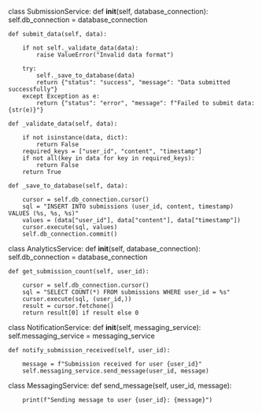 class SubmissionService:
    def __init__(self, database_connection):
        self.db_connection = database_connection

    def submit_data(self, data):
      
        if not self._validate_data(data):
            raise ValueError("Invalid data format")

        try:
            self._save_to_database(data)
            return {"status": "success", "message": "Data submitted successfully"}
        except Exception as e:
            return {"status": "error", "message": f"Failed to submit data: {str(e)}"}

    def _validate_data(self, data):
        
        if not isinstance(data, dict):
            return False
        required_keys = ["user_id", "content", "timestamp"]
        if not all(key in data for key in required_keys):
            return False
        return True

    def _save_to_database(self, data):
        
        cursor = self.db_connection.cursor()
        sql = "INSERT INTO submissions (user_id, content, timestamp) VALUES (%s, %s, %s)"
        values = (data["user_id"], data["content"], data["timestamp"])
        cursor.execute(sql, values)
        self.db_connection.commit()


class AnalyticsService:
    def __init__(self, database_connection):
        self.db_connection = database_connection

    def get_submission_count(self, user_id):
        
        cursor = self.db_connection.cursor()
        sql = "SELECT COUNT(*) FROM submissions WHERE user_id = %s"
        cursor.execute(sql, (user_id,))
        result = cursor.fetchone()
        return result[0] if result else 0


class NotificationService:
    def __init__(self, messaging_service):
        self.messaging_service = messaging_service

    def notify_submission_received(self, user_id):
        
        message = f"Submission received for user {user_id}"
        self.messaging_service.send_message(user_id, message)


class MessagingService:
     def send_message(self, user_id, message):
        
        print(f"Sending message to user {user_id}: {message}")
